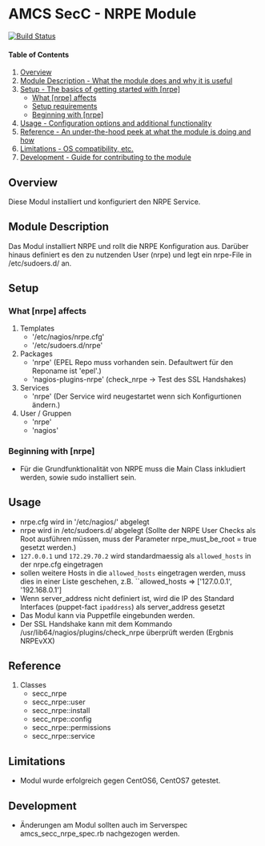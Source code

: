 # AMCS SecC - NRPE Module

[![Build Status](https://travis-ci.org/T-Systems-MMS/puppet-secc_nrpe.svg?branch=master)](https://travis-ci.org/T-Systems-MMS/puppet-secc_nrpe)

#### Table of Contents

1. [Overview](#overview)
2. [Module Description - What the module does and why it is useful](#module-description)
3. [Setup - The basics of getting started with [nrpe]](#setup)
    * [What [nrpe] affects](#what-[nrpe]-affects)
    * [Setup requirements](#setup-requirements)
    * [Beginning with [nrpe]](#beginning-with-[nrpe])
4. [Usage - Configuration options and additional functionality](#usage)
5. [Reference - An under-the-hood peek at what the module is doing and how](#reference)
5. [Limitations - OS compatibility, etc.](#limitations)
6. [Development - Guide for contributing to the module](#development)

## Overview

Diese Modul installiert und konfiguriert den NRPE Service.

## Module Description

Das Modul installiert NRPE und rollt die NRPE Konfiguration aus. Darüber hinaus definiert es den zu nutzenden User (nrpe) und legt ein nrpe-File in /etc/sudoers.d/ an.

## Setup

### What [nrpe] affects

1. Templates
    * '/etc/nagios/nrpe.cfg'
    * '/etc/sudoers.d/nrpe'
1. Packages
    * 'nrpe' (EPEL Repo muss vorhanden sein. Defaultwert für den Reponame ist 'epel'.)
    * 'nagios-plugins-nrpe' (check_nrpe -> Test des SSL Handshakes)
1. Services
    * 'nrpe' (Der Service wird neugestartet wenn sich Konfigurtionen ändern.)
1. User / Gruppen
    * 'nrpe'
    * 'nagios'

### Beginning with [nrpe]

* Für die Grundfunktionalität von NRPE muss die Main Class inkludiert werden, sowie sudo installiert sein.

## Usage

* nrpe.cfg wird in '/etc/nagios/' abgelegt
* nrpe wird in /etc/sudoers.d/ abgelegt (Sollte der NRPE User Checks als Root ausführen müssen, muss der Parameter nrpe_must_be_root = true gesetzt werden.)
* `127.0.0.1` und `172.29.70.2` wird standardmaessig als `allowed_hosts` in der nrpe.cfg eingetragen
* sollen weitere Hosts in die `allowed_hosts` eingetragen werden, muss dies in einer Liste geschehen, z.B. ``allowed_hosts  => ['127.0.0.1', '192.168.0.1']
* Wenn server_address nicht definiert ist, wird die IP des Standard Interfaces (puppet-fact `ipaddress`) als server_address gesetzt
* Das Modul kann via Puppetfile eingebunden werden.
* Der SSL Handshake kann mit dem Kommando /usr/lib64/nagios/plugins/check_nrpe <IP> überprüft werden (Ergbnis NRPEvXX)

## Reference

1. Classes
    * secc_nrpe
    * secc_nrpe::user
    * secc_nrpe::install
    * secc_nrpe::config
    * secc_nrpe::permissions
    * secc_nrpe::service

## Limitations

* Modul wurde erfolgreich gegen CentOS6, CentOS7 getestet.

## Development

* Änderungen am Modul sollten auch im Serverspec amcs_secc_nrpe_spec.rb nachgezogen werden.
